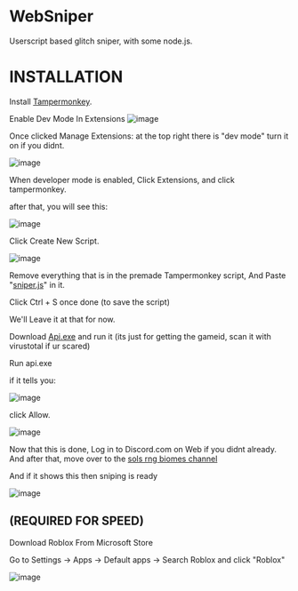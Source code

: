 # WebSniper
Userscript based glitch sniper, with some node.js.

# INSTALLATION
Install [Tampermonkey](https://chromewebstore.google.com/detail/tampermonkey/dhdgffkkebhmkfjojejmpbldmpobfkfo?hl=en).

Enable Dev Mode In Extensions
![image](https://github.com/user-attachments/assets/8d88716c-0de1-4a65-86b0-265547e32905)

Once clicked Manage Extensions: at the top right there is "dev mode" turn it on if you didnt.

![image](https://github.com/user-attachments/assets/d0f6774a-3892-4ec1-990b-f48c9fa37dc1)

When developer mode is enabled, Click Extensions, and click tampermonkey.

after that, you will see this:

![image](https://github.com/user-attachments/assets/b57625df-f69b-410c-8bc5-637588a85efc)

Click Create New Script.

![image](https://github.com/user-attachments/assets/9ce3c752-a789-41b5-8fec-0a16e1672040)

Remove everything that is in the premade Tampermonkey script, And Paste "[sniper.js](https://github.com/Lunatic-T/WebSniperGameId/blob/main/sniper.js)" in it.

Click Ctrl + S once done (to save the script)


We'll Leave it at that for now. 


Download [Api.exe](https://github.com/Lunatic-T/WebSniperGameId/releases/tag/api) and run it (its just for getting the gameid, scan it with virustotal if ur scared)


Run api.exe 

if it tells you: 

![image](https://github.com/user-attachments/assets/d87556af-80c7-4d30-9cfc-cd9a288dd903)

click Allow.

![image](https://github.com/user-attachments/assets/107fc982-7397-4f02-823e-fbb7df9a8c52)


Now that this is done, Log in to Discord.com on Web if you didnt already. And after that, move over to the [sols rng biomes channel](https://discord.com/channels/1186570213077041233/1282542323590496277)

And if it shows this then sniping is ready 

![image](https://github.com/user-attachments/assets/6f0e6e0b-934a-4251-8652-99e72e5f3591)

## (REQUIRED FOR SPEED)

Download Roblox From Microsoft Store 

Go to Settings -> Apps -> Default apps -> Search Roblox and click "Roblox" 

![image](https://github.com/user-attachments/assets/dff21140-0baf-4c00-8050-60377f624948)



